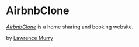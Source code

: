 # AirbnbClone

[*AirbnbClone*](https://abnbclone.herokuapp.com) is a home sharing and booking website.

by [Lawrence Murry](https://freshmurry.com/)
